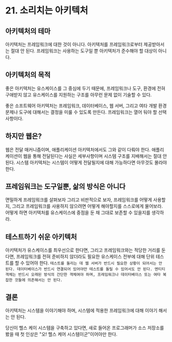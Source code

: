 # 21. 소리치는 아키텍처
## 아키텍처의 테마
아키텍처는 프레임워크에 대한 것이 아니다. 아키텍처를 프레임워크로부터 제공받아서는 절대 안 된다. 프레임워크는 사용하는 도구일 뿐 아키텍처가 준수해야 할 대상이 아니다.

## 아키텍처의 목적
좋은 아키텍처는 유스케이스를 그 중심에 두기 때문에, 프레임워크나 도구, 환경에 전혀 구애받지 않고 유스케이스를 지원하는 구조를 아무런 문제 없이 기술할 수 있다.

좋은 소프트웨어 아키텍처는 프레임워크, 데이터베이스, 웹 서버, 그리고 여타 개발 환경 문제나 도구에 대해서는 결정을 미룰 수 있도록 만든다. 프레임워크는 열어 둬야 할 선택사항이다. 

## 하지만 웹은?
웹은 전달 매커니즘이며, 애플리케이션 아키텍처에서도 그와 같이 다뤄야 한다. 애플리케이션이 웹을 통해 전달된다는 사실은 세부사항이며 시스템 구조를 지배해서는 절대 안 된다. 시스템 아키텍처는 시스템이 어떻게 전달될지에 대해 가능하다면 아무것도 몰라야 한다. 

## 프레임워크는 도구일뿐, 삶의 방식은 아니다
면밀하게 프레임워크를 살펴보자 그리고 비판적으로 보자, 프레임워크를 어떻게 사용할지, 그리고 프레임워크를 사용하지 않으려면 어떻게 해야할지를 스스로에게 물어보라. 어떻게 하면 아키텍처를 유스케이스에 중점을 둔 채 그대로 보존할 수 있을지를 생각하라.

## 테스트하기 쉬운 아키텍처
아키텍처가 유스케이스를 최우선으로 한다면, 그리고 프레임워크와는 적당한 거리를 둔다면, 프레임워크를 전혀 준비하지 않더라도 필요한 유스케이스 전부에 대해 단위 테스트를 할 수 있어야 한다. `테스트를 돌리는 데 웹 서버가 반드시 필요한 상황이 되어서는 안 된다. 데이터베이스가 반드시 연결되어 있어야만 테스트를 돌릴 수 있어서도 안 된다. 엔티티 객체는 반드시 오래된 방식의 간단한 객체여야 하며, 프레임워크나 데이터베이스 또는 여타 복잡한 것들에 의존해서는 안 된다.`

## 결론
아키텍처는 시스템을 이야기해야 하며, 시스템에 적용한 프레임워크에 대해 이야기 해서는 안 된다. 

당신이 헬스 케이 시스템을 구축하고 있다면, 새로 들어온 프로그래머가 소스 저장소를 봤을 때 첫 인상은 "오! 헬스 케어 시스템이군"이어야만 한다.